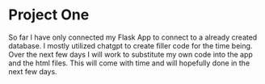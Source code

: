 # Project One

So far I have only connected my Flask App to connect to a already created database.  I mostly utilized chatgpt to create filler code for the time being.  Over the next few days I will work to substitute my own code into the app and the html files.  This will come with time and will hopefully done in the next few days.
